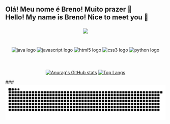 <h2 align="left">Olá! Meu nome é Breno! Muito prazer 👋<br>Hello! My name is Breno! Nice to meet you 👋</h2>

###

<div align="center">
  <img height="150" src="https://media.tenor.com/getgZf-P-I8AAAAi/luffy-one-piece.gif"  />
</div>

###

<br clear="both">

<div align="center">
  <img src="https://img.shields.io/badge/Java-ED8B00?style=for-the-badge&logo=openjdk&logoColor=black" height="30" alt="java logo"/>

  <img src="https://img.shields.io/badge/JavaScript-F7DF1E?logo=javascript&logoColor=black&style=for-the-badge" height="30" alt="javascript logo"  />

  <img src="https://img.shields.io/badge/HTML5-E34F26?logo=html5&logoColor=white&style=for-the-badge" height="30" alt="html5 logo"  />

  <img src="https://img.shields.io/badge/CSS3-1572B6?logo=css3&logoColor=white&style=for-the-badge" height="30" alt="css3 logo"  />

  <img src="https://img.shields.io/badge/Python-3776AB?logo=python&logoColor=white&style=for-the-badge" height="30" alt="python logo"  />
</div>

###

<br clear="both">
<div align="center">

  [![Anurag's GitHub stats](https://github-readme-stats.vercel.app/api?username=brenokas&show_icons=true&theme=gruvbox&hide_border=true&locale=en)](https://github.com/anuraghazra/github-readme-stats)
  [![Top Langs](https://github-readme-stats.vercel.app/api/top-langs/?username=brenokas&theme=gruvbox&hide_border=true&locale=en&hide_title=true&layout=compact)](https://github.com/anuraghazra/github-readme-stats)

</div>
###

<br clear="both">

<img src="https://raw.githubusercontent.com/brenokas/brenokas/output/snake.svg" alt="Snake animation" />
